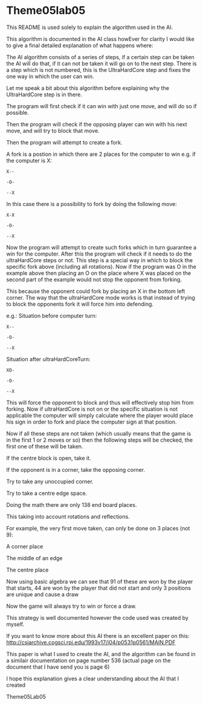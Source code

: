 Theme05lab05
============
This README is used solely to explain the algorithm used in the AI.

This algorithm is documented in the AI class howEver for clarity I would like to give a final detailed explanation of what happens where:

The AI algorithm consists of a series of steps, if a certain step can be taken the AI will do that, if it can not be taken it will go on to the next step.
There is a step which is not numbered, this is the UltraHardCore step and fixes the one way in which the user can win.

Let me speak a bit about this algorithm before explaining why the UltraHardCore step is in there.

The program will first check if it can win with just one move, and will do so if possible.

Then the program will check if the opposing player can win with his next move, and will try to block that move.

Then the program will attempt to create a fork.

  A fork is a postion in which there are 2 places for the computer to win
  e.g. if the computer is X:
  
  	X--
  	
  	-O-
  	
	--X
 
 
 In this case there is a possibility to fork by doing the following move:
 
	X-X
	
	-O-
	
	--X
	
 Now the program will attempt to create such forks which in turn guarantee a win for the computer.
After this the program will check if it needs to do the ultraHardCore steps or not.
This step is a special way in which to block the specific fork above (including all rotations).
Now if the program was O in the example above then placing an O on the place where X was placed on the second part of the example would not stop the opponent from forking.

This because the opponent could fork by placing an X in the bottom left corner.
The way that the ultraHardCore mode works is that instead of trying to block the opponents fork it will force him into defending.

  e.g.:
  Situation before computer turn:
  
	X--
	
	-O-
	
	--X
 
 Situation after ultraHardCoreTurn:
 
  	XO-
  	
  	-O-
  	
  	--X
 
This will force the opponent to block and thus will effectively stop him from forking.
Now if ultraHardCore is not on or the specific situation is not applicable the computer will simply calculate where the player would place his sign in order to fork and place the computer sign at that position.

Now if all these steps are not taken (which usually means that the game is in the first 1 or 2 moves or so) then the following steps will be checked, the first one of these will be taken.

If the centre block is open, take it.

If the opponent is in a corner, take the opposing corner.

Try to take any unoccupied corner.

Try to take a centre edge space.


Doing the math there are only 138 end board places.

This taking into account rotations and reflections.

For example, the very first move taken, can only be done on 3 places (not 9):

A corner place

The middle of an edge

The centre place


Now using basic algebra we can see that 91 of these are won by the player that starts,
44 are won by the player that did not start
and only 3 positions are unique and cause a draw

Now the game will always try to win or force a draw.

This strategy is well documented however the code used was created by myself.

If you want to know more about this AI there is an excellent paper on this:
http://csjarchive.cogsci.rpi.edu/1993v17/i04/p0531p0561/MAIN.PDF

This paper is what I used to create the AI, and the algorithm can be found in a similair documentation on page number 536 (actual page on the document that I have send you is page 6)

I hope this explanation gives a clear understanding about the AI that I created

Theme05Lab05
